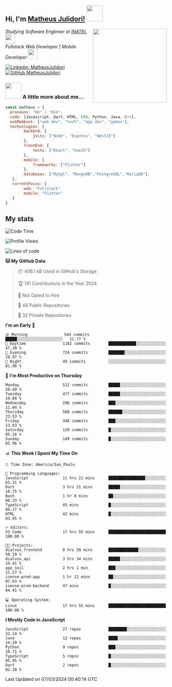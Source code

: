 <h2> Hi, I'm <a href="https://matheusjulidori.github.io" target="_blank">Matheus Julidori!</a> <img src="https://media.giphy.com/media/12oufCB0MyZ1Go/giphy.gif" width="50"></h2>
<img align='right' src="https://media.giphy.com/media/3oKIPnAiaMCws8nOsE/giphy.gif" width="230" height="auto">
<p><em>Studying Software Enginner at <a href="http://www.inatel.br" target="_blank">INATEL</a><img src="https://media.giphy.com/media/fYSnHlufseco8Fh93Z/giphy.gif" width="30"></br>
  Fullstack Web Developer | Mobile Developer <img src="https://media.giphy.com/media/WUlplcMpOCEmTGBtBW/giphy.gif" width="30">
</em></p>

[![Linkedin: MatheusJulidori](https://img.shields.io/badge/-MatheusJulidori-blue?style=flat-square&logo=Linkedin&logoColor=white&link=https://www.linkedin.com/in/MatheusJulidori/)](https://www.linkedin.com/in/MatheusJulidori/)
[![GitHub MatheusJulidori](https://img.shields.io/github/followers/matheusjulidori?label=follow&style=social)](https://github.com/MatheusJulidori)


### <img src="https://media.giphy.com/media/VgCDAzcKvsR6OM0uWg/giphy.gif" width="50"> A little more about me...  

```javascript
const matheus = {
  pronouns: "He" | "Him",
  code: [Javascript, Dart, HTML, CSS, Python, Java, C++],
  askMeAbout: ["web dev", "tech", "app dev", "games"],
  technologies: {
        backEnd: {
            js\ts: ["Node", "Express", "NestJS"]
        },
        frontEnd: {
            techs: ["React", "VueJS"]
        },
        mobile: {
            frameworks: ["Flutter"]
        },
        databases: ["MySql", "MongoDB","PostgreSQL","MariaDB"],
   },
   currentFocus: {
        web: "Fullstack"
        mobile: "Flutter"
   }
}
```
<h2>My stats</h2>

<!--START_SECTION:waka-->
![Code Time](http://img.shields.io/badge/Code%20Time-506%20hrs%2028%20mins-blue)

![Profile Views](http://img.shields.io/badge/Profile%20Views-16-blue)

![Lines of code](https://img.shields.io/badge/From%20Hello%20World%20I%27ve%20Written-7.2%20million%20lines%20of%20code-blue)

**🐱 My GitHub Data** 

> 📦 406.1 kB Used in GitHub's Storage 
 > 
> 🏆 141 Contributions in the Year 2024
 > 
> 🚫 Not Opted to Hire
 > 
> 📜 48 Public Repositories 
 > 
> 🔑 32 Private Repositories 
 > 
**I'm an Early 🐤** 

```text
🌞 Morning                544 commits         █████░░░░░░░░░░░░░░░░░░░░   21.77 % 
🌆 Daytime                1182 commits        ████████████░░░░░░░░░░░░░   47.30 % 
🌃 Evening                724 commits         ███████░░░░░░░░░░░░░░░░░░   28.97 % 
🌙 Night                  49 commits          ░░░░░░░░░░░░░░░░░░░░░░░░░   01.96 % 
```
📅 **I'm Most Productive on Thursday** 

```text
Monday                   512 commits         █████░░░░░░░░░░░░░░░░░░░░   20.49 % 
Tuesday                  477 commits         █████░░░░░░░░░░░░░░░░░░░░   19.09 % 
Wednesday                296 commits         ███░░░░░░░░░░░░░░░░░░░░░░   11.84 % 
Thursday                 588 commits         ██████░░░░░░░░░░░░░░░░░░░   23.53 % 
Friday                   348 commits         ███░░░░░░░░░░░░░░░░░░░░░░   13.93 % 
Saturday                 129 commits         █░░░░░░░░░░░░░░░░░░░░░░░░   05.16 % 
Sunday                   149 commits         █░░░░░░░░░░░░░░░░░░░░░░░░   05.96 % 
```


📊 **This Week I Spent My Time On** 

```text
🕑︎ Time Zone: America/Sao_Paulo

💬 Programming Languages: 
JavaScript               11 hrs 21 mins      ████████████████░░░░░░░░░   63.31 % 
Dart                     3 hrs 21 mins       █████░░░░░░░░░░░░░░░░░░░░   18.75 % 
Bash                     1 hr 8 mins         ██░░░░░░░░░░░░░░░░░░░░░░░   06.33 % 
TypeScript               45 mins             █░░░░░░░░░░░░░░░░░░░░░░░░   04.27 % 
HTML                     42 mins             █░░░░░░░░░░░░░░░░░░░░░░░░   03.95 % 

🔥 Editors: 
VS Code                  17 hrs 55 mins      █████████████████████████   100.00 % 

🐱‍💻 Projects: 
dialvox_frontend         8 hrs 59 mins       █████████████░░░░░░░░░░░░   50.19 % 
dialvox_api              3 hrs 34 mins       █████░░░░░░░░░░░░░░░░░░░░   19.91 % 
app_soil                 2 hrs 1 min         ███░░░░░░░░░░░░░░░░░░░░░░   11.27 % 
isense-prod-app          1 hr 22 mins        ██░░░░░░░░░░░░░░░░░░░░░░░   07.63 % 
isense-prod-backend      47 mins             █░░░░░░░░░░░░░░░░░░░░░░░░   04.41 % 

💻 Operating System: 
Linux                    17 hrs 55 mins      █████████████████████████   100.00 % 
```

**I Mostly Code in JavaScript** 

```text
JavaScript               27 repos            ████████░░░░░░░░░░░░░░░░░   32.14 % 
Java                     12 repos            ████░░░░░░░░░░░░░░░░░░░░░   14.29 % 
Python                   9 repos             ███░░░░░░░░░░░░░░░░░░░░░░   10.71 % 
TypeScript               5 repos             █░░░░░░░░░░░░░░░░░░░░░░░░   05.95 % 
Dart                     2 repos             █░░░░░░░░░░░░░░░░░░░░░░░░   02.38 % 
```




 Last Updated on 07/03/2024 00:40:14 UTC
<!--END_SECTION:waka-->
